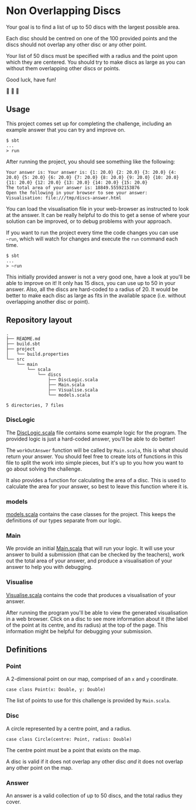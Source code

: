 Non Overlapping Discs
=====================

Your goal is to find a list of up to 50 discs with the largest
possible area.

Each disc should be centred on one of the 100 provided points and the
discs should not overlap any other disc or any other point.

Your list of 50 discs must be specified with a radius and the point
upon which they are centered. You should try to make discs as large as
you can without them overlapping other discs or points.

Good luck, have fun!

:tada: :tada: :tada:

## Usage

This project comes set up for completing the challenge, including an
example answer that you can try and improve on.

    $ sbt
    ...
    > run

After running the project, you should see something like the
following:

    Your answer is: Your answer is: {1: 20.0} {2: 20.0} {3: 20.0} {4: 20.0} {5: 20.0} {6: 20.0} {7: 20.0} {8: 20.0} {9: 20.0} {10: 20.0} {11: 20.0} {12: 20.0} {13: 20.0} {14: 20.0} {15: 20.0}
    The total area of your answer is: 18849.55592153876
    Open the following in your browser to see your answer:
    Visualisation: file:///tmp/discs-answer.html

You can load the visualisation file in your web-browser as instructed
to look at the answer. It can be really helpful to do this to get a
sense of where your solution can be improved, or to debug problems
with your approach.

If you want to run the project every time the code changes you can use
`~run`, which will watch for changes and execute the `run` command
each time.

    $ sbt
    ...
    > ~run

This initially provided answer is not a very good one, have a look at
you'll be able to improve on it! It only has 15 discs, you can use up
to 50 in your answer.  Also, all the discs are hard-coded to a radius
of 20. It would be better to make each disc as large as fits in the
available space (i.e. without overlapping another disc or point).

## Repository layout

```
.
├── README.md
├── build.sbt
├── project
│   └── build.properties
└── src
    └── main
        └── scala
            └── discs
                ├── DiscLogic.scala
                ├── Main.scala
                ├── Visualise.scala
                └── models.scala

5 directories, 7 files
```

### DiscLogic

The [DiscLogic.scala](src/main/scala/discs/DiscLogic.scala) file
contains some example logic for the program. The provided logic is
just a hard-coded answer, you'll be able to do better!

The `workOutAnswer` function will be called by `Main.scala`, this is
what should return your answer. You should feel free to create lots of
functions in this file to split the work into simple pieces, but it's
up to you how you want to go about solving the challenge.

It also provides a function for calculating the area of a disc. This
is used to calculate the area for your answer, so best to leave this
function where it is.

### models

[models.scala](src/main/scala/discs/models.scala) contains the case
classes for the project. This keeps the definitions of our types
separate from our logic.

### Main

We provide an initial [Main.scala](src/main/scala/discs/Main.scala)
that will run your logic. It will use your answer to build a
submission (that can be checked by the teachers), work out the total
area of your answer, and produce a visualisation of your answer to
help you with debugging.

### Visualise

[Visualise.scala](src/main/scala/discs/Visualise.scala) contains the
code that produces a visualisation of your answer.

After running the program you'll be able to view the generated
visualisation in a web browser. Click on a disc to see more
information about it (the label of the point at its centre, and its
radius) at the top of the page. This information might be helpful for
debugging your submission.

## Definitions

### Point

A 2-dimensional point on our map, comprised of an `x` and `y`
coordinate.

    case class Point(x: Double, y: Double)

The list of points to use for this challenge is provided by
`Main.scala`.

### Disc

A circle represented by a centre point, and a radius.

    case class Circle(centre: Point, radius: Double)

The centre point must be a point that exists on the map.

A disc is valid if it does not overlap any other disc *and* it does
not overlap any other point on the map.

### Answer

An answer is a valid collection of up to 50 discs, and the total
radius they cover.
